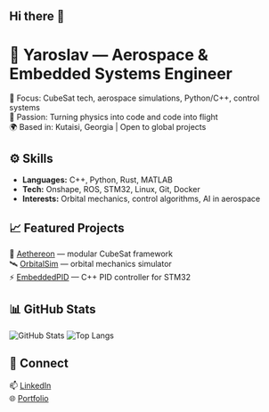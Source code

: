 ## Hi there 👋
# 🚀 Yaroslav — Aerospace & Embedded Systems Engineer

🎯 Focus: CubeSat tech, aerospace simulations, Python/C++, control systems  
🧩 Passion: Turning physics into code and code into flight  
🌍 Based in: Kutaisi, Georgia | Open to global projects

## ⚙️ Skills
- **Languages:** C++, Python, Rust, MATLAB  
- **Tech:** Onshape, ROS, STM32, Linux, Git, Docker  
- **Interests:** Orbital mechanics, control algorithms, AI in aerospace

## 📈 Featured Projects
🔭 [Aethereon](https://github.com/yaroslavdev/aethereon) — modular CubeSat framework  
🛰️ [OrbitalSim](https://github.com/yaroslavdev/orbitalsim) — orbital mechanics simulator  
⚡ [EmbeddedPID](https://github.com/yaroslavdev/embeddedpid) — C++ PID controller for STM32  

## 📊 GitHub Stats
![GitHub Stats](https://github-readme-stats.vercel.app/api?username=yaroslavdev&show_icons=true&theme=tokyonight)
![Top Langs](https://github-readme-stats.vercel.app/api/top-langs/?username=yaroslavdev&layout=compact&theme=tokyonight)

## 💬 Connect
📫 [LinkedIn](https://linkedin.com/in/yaroslavdev)  
🌐 [Portfolio](https://yaroslav.dev)
<!--
**yaroslavbutorin-aethereon/yaroslavbutorin-aethereon** is a ✨ _special_ ✨ repository because its `README.md` (this file) appears on your GitHub profile.

Here are some ideas to get you started:

- 🔭 I’m currently working on ...
- 🌱 I’m currently learning ...
- 👯 I’m looking to collaborate on ...
- 🤔 I’m looking for help with ...
- 💬 Ask me about ...
- 📫 How to reach me: ...
- 😄 Pronouns: ...
- ⚡ Fun fact: ...
-->
